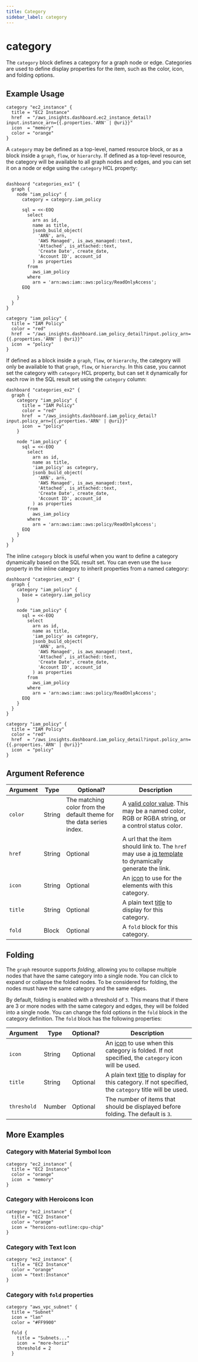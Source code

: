 ```yaml
---
title: Category
sidebar_label: category
---
```


# category

The `category` block defines a category for a graph node or edge.  Categories are used to define display properties for the item, such as the color, icon, and folding options.


## Example Usage

```hcl
category "ec2_instance" {
  title = "EC2 Instance"
  href  = "/aws_insights.dashboard.ec2_instance_detail?input.instance_arn={{.properties.'ARN' | @uri}}"
  icon  = "memory"
  color = "orange"
}
```

A `category` may be defined as a top-level, named resource block, or as a block inside a `graph`, `flow`, or `hierarchy`.  If defined as a top-level resource, the category will be available to all graph nodes and edges, and you can set it on a node or edge using the `category` HCL property:
  
```hcl

dashboard "categories_ex1" {
  graph {
    node "iam_policy" {
      category = category.iam_policy

      sql = <<-EOQ
        select
          arn as id,
          name as title,
          jsonb_build_object(
            'ARN', arn,
            'AWS Managed', is_aws_managed::text,
            'Attached', is_attached::text,
            'Create Date', create_date,
            'Account ID', account_id
          ) as properties
        from
          aws_iam_policy
        where
          arn = 'arn:aws:iam::aws:policy/ReadOnlyAccess';
      EOQ

    }
  }
}

category "iam_policy" {
  title = "IAM Policy"
  color = "red"
  href  = "/aws_insights.dashboard.iam_policy_detail?input.policy_arn={{.properties.'ARN' | @uri}}"
  icon  = "policy"
}
```

If defined as a block inside a `graph`, `flow`, or `hierarchy`, the category will only be available to that `graph`, `flow`, or `hierarchy`.  In this case, you cannot set the category with `category` HCL property, but can set it dynamically for each row in the SQL result set using the `category` column:
  
```hcl
dashboard "categories_ex2" {
  graph {
    category "iam_policy" {
      title = "IAM Policy"
      color = "red"
      href  = "/aws_insights.dashboard.iam_policy_detail?input.policy_arn={{.properties.'ARN' | @uri}}"
      icon  = "policy"
    }

    node "iam_policy" {
      sql = <<-EOQ
        select
          arn as id,
          name as title,
          'iam_policy' as category,
          jsonb_build_object(
            'ARN', arn,
            'AWS Managed', is_aws_managed::text,
            'Attached', is_attached::text,
            'Create Date', create_date,
            'Account ID', account_id
          ) as properties
        from
          aws_iam_policy
        where
          arn = 'arn:aws:iam::aws:policy/ReadOnlyAccess';
      EOQ
    }
  }
}
```

The inline `category` block is useful when you want to define a category dynamically based on the SQL result set.  You can even use the `base` property in the inline category to inherit properties from a named category:
  
```hcl
dashboard "categories_ex3" {
  graph {
    category "iam_policy" {
      base = category.iam_policy
    }

    node "iam_policy" {
      sql = <<-EOQ
        select
          arn as id,
          name as title,
          'iam_policy' as category,
          jsonb_build_object(
            'ARN', arn,
            'AWS Managed', is_aws_managed::text,
            'Attached', is_attached::text,
            'Create Date', create_date,
            'Account ID', account_id
          ) as properties
        from
          aws_iam_policy
        where
          arn = 'arn:aws:iam::aws:policy/ReadOnlyAccess';
      EOQ
    }
  }
}

category "iam_policy" {
  title = "IAM Policy"
  color = "red"
  href  = "/aws_insights.dashboard.iam_policy_detail?input.policy_arn={{.properties.'ARN' | @uri}}"
  icon  = "policy"
}
```



## Argument Reference
| Argument | Type | Optional? | Description
|-|-|-|-
| `color`  | String | The matching color from the default theme for the data series index. | A [valid color value](/docs/powerpipe-hcl/dashboard#color).  This may be a named color, RGB or RGBA string, or a control status color. |  The color to display for this category.           |
| `href`    | String | Optional | A url that the item should link to.  The `href` may use a [jq template](/docs/powerpipe-hcl/dashboard#jq-templates) to dynamically generate the link.  |
| `icon` |  String	| Optional | An [icon]((/docs/powerpipe-hcl/dashboard#icon)) to use for the elements with this category. 
| `title` |  String	| Optional | A plain text [title](/docs/powerpipe-hcl/dashboard#title) to display for this category.
| `fold` |  Block	| Optional | A `fold` block for this category.



## Folding

The `graph` resource supports *folding*, allowing you to collapse multiple nodes that have the same category into a single node.  You can click to expand or collapse the folded nodes.  To be considered for folding, the nodes must have the same category and the same edges.

By default, folding is enabled with a threshold of `3`.  This means that if there are 3 or more nodes with the same category and edges, they will be folded into a single node.  You can change the fold options in the `fold` block in the category definition.  The `fold` block has the following properties:

| Argument | Type | Optional? | Description
|-|-|-|-
| `icon` |  String	| Optional | An [icon]((/docs/powerpipe-hcl/dashboard#icon)) to use when this category is folded.  If not specified, the `category` icon will be used. 
| `title` |  String	| Optional | A plain text [title](/docs/powerpipe-hcl/dashboard#title) to display for this category. If not specified, the `category` title will be used.
| `threshold` |  Number	| Optional | The number of items that should be displayed before folding.  The default is `3`.



## More Examples


### Category with Material Symbol Icon

```hcl
category "ec2_instance" {
  title = "EC2 Instance"
  color = "orange"
  icon  = "memory"
}
```

### Category with Heroicons Icon
```hcl
category "ec2_instance" {
  title = "EC2 Instance"
  color = "orange"
  icon = "heroicons-outline:cpu-chip"
}
```

### Category with Text Icon
```hcl
category "ec2_instance" {
  title = "EC2 Instance"
  color = "orange"
  icon = "text:Instance"
}
```

### Category with `fold` properties

```hcl
category "aws_vpc_subnet" {
  title = "Subnet"
  icon = "lan"
  color = "#FF9900"

  fold {
    title = "Subnets..."
    icon  = "more-horiz"
    threshold = 2
  }
```